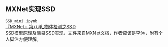 ## MXNet实现SSD
`SSD_mini.ipynb`<br>
[『MXNet』第八弹_物体检测之SSD](https://www.cnblogs.com/hellcat/p/9108647.html)<br>
SSD模型原理及简易SSD实现，文件来自MXNet文档，作者应该是李沐，附有个人脚注方便理解。<br>
